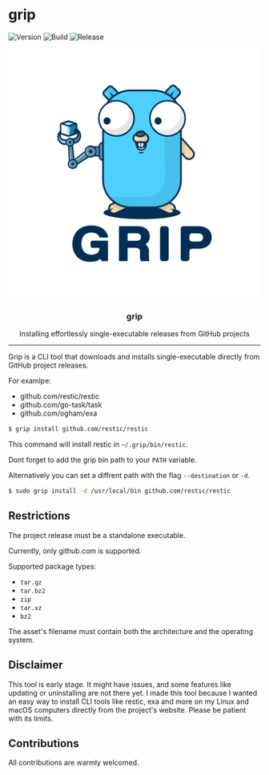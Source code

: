 # grip 

![Version](https://img.shields.io/github/v/release/alexjoedt/grip?label=version)
![Build](https://img.shields.io/github/actions/workflow/status/alexjoedt/grip/release.yml?label=release)
![Release](https://img.shields.io/github/actions/workflow/status/alexjoedt/grip/build.yml?logo=go)

<p align="center">
  <img alt="Grip Logo" src="assets/grip.png" height="500" />
  <h3 align="center">grip</h3>
  <p align="center">Installing effortlessly single-executable releases from GitHub projects </p>
</p>

---

Grip is a CLI tool that downloads and installs single-executable directly from GitHub project releases.


For examlpe:
- github.com/restic/restic
- github.com/go-task/task
- github.com/ogham/exa

```bash
$ grip install github.com/restic/restic
```

This command will install restic in `~/.grip/bin/restic`.

Dont forget to add the grip bin path to your `PATH` variable.

Alternatively you can set a diffrent path with the flag `--destination` or `-d`.

```bash
$ sudo grip install -d /usr/local/bin github.com/restic/restic
```

## Restrictions

The project release must be a standalone executable.

Currently, only github.com is supported.

Supported package types:
- `tar.gz`
- `tar.bz2`
- `zip`
- `tar.xz`
- `bz2`

The asset's filename must contain both the architecture and the operating system.

## Disclaimer

This tool is early stage. It might have issues, and some features like updating or uninstalling are not there yet. 
I made this tool because I wanted an easy way to install CLI tools like restic, exa and more on my Linux and macOS computers directly from the project's website. Please be patient with its limits.

## Contributions

All contributions are warmly welcomed.
